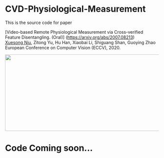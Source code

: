 # CVD-Physiological-Measurement

This is the source code for paper

[Video-based Remote Physiological Measurement via Cross-verified Feature Disentangling. (Oral)] (https://arxiv.org/abs/2007.08213)</br>
[Xuesong Niu](https://nxsedson.github.io/), Zitong Yu, Hu Han, Xiaobai Li, Shiguang Shan, Guoying Zhao </br>
European Conference on Computer Vision (ECCV), 2020. </br>

<img src="./img/pipeline.png" width = "600px" height = "250px" align=center />

# Code Coming soon...
